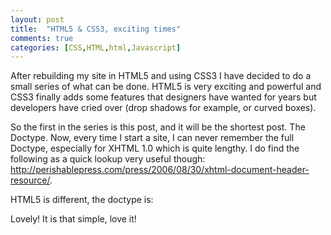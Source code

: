 ```yaml
---
layout: post
title:  "HTML5 & CSS3, exciting times"
comments: true
categories: [CSS,HTML,html,Javascript]
---
```


After rebuilding my site in HTML5 and using CSS3 I have decided to do a small series of what can be done. HTML5 is very exciting and powerful and CSS3 finally adds some features that designers have wanted for years but developers have cried over (drop shadows for example, or curved boxes).

So the first in the series is this post, and it will be the shortest post. The Doctype. Now, every time I start a site, I can never remember the full Doctype, especially for XHTML 1.0 which is quite lengthy. I do find the following as a quick lookup very useful though: http://perishablepress.com/press/2006/08/30/xhtml-document-header-resource/.

HTML5 is different, the doctype is:
<!DOCTYPE html>

Lovely! It is that simple, love it!
